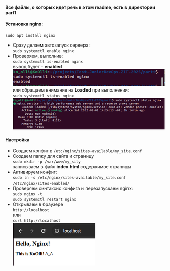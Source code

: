 #### Все файлы, о которых идет речь в этом readme, есть в директории part1

#### Установка nginx:  
`sudo apt install nginx`  
- Сразу делаем автозапуск сервера:  
`sudo systemctl enable nginx`  
- Проверяем, выполнив:  
`sudo systemctl is-enabled nginx`  
вывод будет - **enabled**  
![Enabled](images/nginxIsEnabled.png)
или обращаем внимание на **Loaded** при выполнении:  
`sudo systemctl status nginx`  
![Nginx Status Check](images/nginxStatusCheck.png)  
#### Настройка  
- Создаем конфиг в `/etc/nginx/sites-available/my_site.conf`  
- Создаем папку для сайта и страницу  
`sudo mkdir -p /var/www/my_sity`  
записываем в файл **index.html** содержимое страницы  
- Активируем конфиг:  
`sudo ln -s /etc/nginx/sites-available/my_site.conf /etc/nginx/sites-enabled/`  
- Проверяем синтаксис конфига и перезапускаем nginx:  
`sudo nginx -t`  
`sudo systemctl restart nginx`  
- Открываем в браузере  
`http://localhost`  
или  
`curl http://localhost`  
![Nginx Site Check](images/nginxSiteCheck.png)